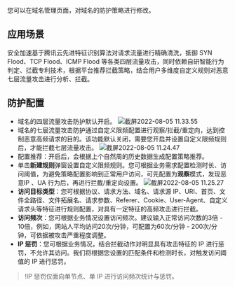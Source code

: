 

您可以在域名管理页面，对域名的防护策略进行修改。

## 应用场景

安全加速基于腾讯云先进特征识别算法对请求流量进行精确清洗，抵御 SYN Flood、TCP Flood、ICMP Flood 等各类四层流量攻击，同时依赖自研智能行为判定、拦截专利技术，根据平台推荐拦截策略，结合用户多维度自定义规则对恶意七层流量攻击进行分析、拦截。

## 防护配置

- 域名的四层流量攻击防护默认开启。
  ![截屏2022-08-05 11.33.55](https://tva1.sinaimg.cn/large/e6c9d24egy1h4vqgrznl8j218m0ag3zb.jpg)
- 域名的七层流量攻击防护通过⾃定义限频配置进⾏观察/拦截/重定向，达到控制恶意⾼频请求的⽬的。该功能默认关闭，需要您开启并设置自定义限频规则后，才能拦截七层流量攻击。
  ![截屏2022-08-05 11.24.47](https://tva1.sinaimg.cn/large/e6c9d24egy1h4vqh96zzej21kw0t6whl.jpg)
- 配置推荐：开启后，会根据上个自然周的历史数据生成配置策略推荐。
- 单击**新建规则**弹窗设置自定义限频规则。您可根据业务需求配置检测时⻓、访问阈值，为避免策略配置影响到正常⽤户访问，可先配置为**观察**模式，发现恶意IP 、UA ⾏为后，再进⾏拦截/重定向设置。
  ![截屏2022-08-05 11.25.27](https://tva1.sinaimg.cn/large/e6c9d24egy1h4vqhit3rij215d0u0jt7.jpg)
- **访问目标类型**：您可根据协议、请求方法、域名、请求源 IP、URI、首页、文件全路径、文件拓展名、请求参数、Referer、Cookie、User-Agent、自定义请求头等特征进行规则配置，对具有一定特征的高频攻击进行拦截。
- **访问频次**：您可根据业务情况设置访问频次。建议输入正常访问次数的3倍 - 10倍，例如，网站人平均访问20次/分钟，可配置为60次/分钟 - 200次/分钟，可依据被攻击严重程度调整。
- **IP 惩罚**：您可根据业务情况，结合拦截动作对明显具有攻击特征的 IP 进行惩罚，不允许其访问。我们将根据您设置的匹配条件和检测时长，对触发访问阈值的 IP 进行惩罚。
 > !IP 惩罚仅面向单节点、单 IP 进行访问频次统计与惩罚。
